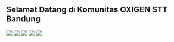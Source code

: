 ## Selamat Datang di Komunitas OXIGEN STT Bandung

[![](https://img.shields.io/badge/-Linkedin-%231DA1F2?style=flat-square&logo=linkedin&logoColor=ffffff)](https://www.linkedin.com/company/oxigen-stt-bandung/about/)
[![](https://img.shields.io/badge/-Instagram-%23C51A4A?style=flat-square&logo=instagram&logoColor=ffffff)](https://www.instagram.com/oxigensttbandung/)
[![](https://img.shields.io/badge/-Youtube-%23FF0000?style=flat-square&logo=youtube)](https://www.youtube.com/channel/UC-WakB8jRkzJuezsf9qOBww)
[![](https://img.shields.io/badge/-Github-%23181717?style=flat-square&logo=github)](https://github.com/OXIGEN-STT-BANDUNG)
[![](https://img.shields.io/website?color=0ab9e6&style=flat-square&up_message=oxigen-sttbandung&url=https%3A%2F%2Foxigen-sttbandung.web.app)](https://oxigen-sttbandung.web.app/)
